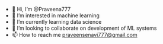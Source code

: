 - 👋 Hi, I’m @Praveena777
- 👀 I’m interested in machine learning
- 🌱 I’m currently learning data science
- 💞️ I’m looking to collaborate on development of ML systems
- 📫 How to reach me praveensenavi777@gmail.com

<!---
Praveena777/Praveena777 is a ✨ special ✨ repository because its `README.md` (this file) appears on your GitHub profile.
You can click the Preview link to take a look at your changes.
--->
